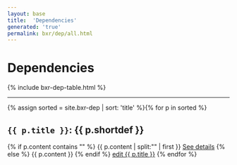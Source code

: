 ```yaml
---
layout: base
title:  'Dependencies'
generated: 'true'
permalink: bxr/dep/all.html
---
```


# Dependencies

{% include bxr-dep-table.html %}

----------

{% assign sorted = site.bxr-dep | sort: 'title' %}{% for p in sorted %}
<a id="al-bxr-dep/{{ p.title }}" class="al-dest"/>
<h2><code>{{ p.title }}</code>: {{ p.shortdef }}</h2>
{% if p.content contains "<!--details-->" %}    
{{ p.content | split:"<!--details-->" | first }}
<a href="{{ p.title }}" class="al-doc">See details</a>
{% else %}
{{ p.content }}
{% endif %}
<a href="{{ site.git_edit }}/{% if p.collection %}{{ p.relative_path }}{% else %}{{ p.path }}{% endif %}" target="#">edit {{ p.title }}</a>
{% endfor %}
